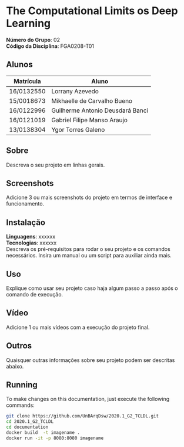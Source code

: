 # The Computational Limits os Deep Learning

**Número do Grupo**: 02<br>
**Código da Disciplina**: FGA0208-T01<br>

## Alunos
| Matrícula |                             Aluno |
|------------|----------------------------------|
| 16/0132550 |                  Lorrany Azevedo |
| 15/0018673 |      Mikhaelle de Carvalho Bueno |
| 16/0122996 | Guilherme Antonio Deusdará Banci |
| 16/0121019 |      Gabriel Filipe Manso Araujo |
| 13/0138304 |               Ygor Torres Galeno |



## Sobre 
Descreva o seu projeto em linhas gerais. 

## Screenshots
Adicione 3 ou mais screenshots do projeto em termos de interface e funcionamento.

## Instalação 
**Linguagens**: xxxxxx<br>
**Tecnologias**: xxxxxx<br>
Descreva os pré-requisitos para rodar o seu projeto e os comandos necessários.
Insira um manual ou um script para auxiliar ainda mais.

## Uso 
Explique como usar seu projeto caso haja algum passo a passo após o comando de execução.

## Vídeo
Adicione 1 ou mais vídeos com a execução do projeto final.

## Outros 
Quaisquer outras informações sobre seu projeto podem ser descritas abaixo.

## Running
To make changes on this documentation, just execute the following commands:

```bash
git clone https://github.com/UnBArqDsw/2020.1_G2_TCLDL.git
cd 2020.1_G2_TCLDL
cd documentation
docker build  -t imagename .
docker run -it -p 8080:8080 imagename
```
